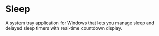 # Sleep
A system tray application for Windows that lets you manage sleep and delayed sleep timers with real-time countdown display.
